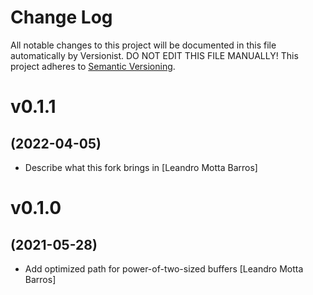 # Change Log

All notable changes to this project will be documented in this file
automatically by Versionist. DO NOT EDIT THIS FILE MANUALLY!
This project adheres to [Semantic Versioning](http://semver.org/).

# v0.1.1
## (2022-04-05)

* Describe what this fork brings in [Leandro Motta Barros]

# v0.1.0
## (2021-05-28)

* Add optimized path for power-of-two-sized buffers [Leandro Motta Barros]
